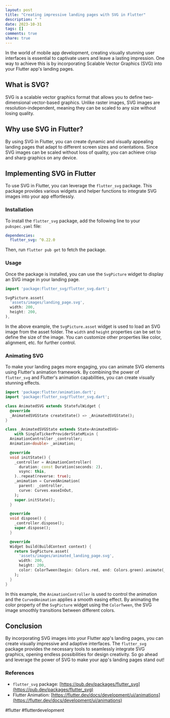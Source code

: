 ```yaml
---
layout: post
title: "Creating impressive landing pages with SVG in Flutter"
description: " "
date: 2023-10-31
tags: []
comments: true
share: true
---
```


In the world of mobile app development, creating visually stunning user interfaces is essential to captivate users and leave a lasting impression. One way to achieve this is by incorporating Scalable Vector Graphics (SVG) into your Flutter app's landing pages.

## What is SVG?

SVG is a scalable vector graphics format that allows you to define two-dimensional vector-based graphics. Unlike raster images, SVG images are resolution-independent, meaning they can be scaled to any size without losing quality.

## Why use SVG in Flutter?

By using SVG in Flutter, you can create dynamic and visually appealing landing pages that adapt to different screen sizes and orientations. Since SVG images can be scaled without loss of quality, you can achieve crisp and sharp graphics on any device.

## Implementing SVG in Flutter

To use SVG in Flutter, you can leverage the `flutter_svg` package. This package provides various widgets and helper functions to integrate SVG images into your app effortlessly.

### Installation

To install the `flutter_svg` package, add the following line to your `pubspec.yaml` file:

```yaml
dependencies:
  flutter_svg: ^0.22.0
```

Then, run `flutter pub get` to fetch the package.

### Usage

Once the package is installed, you can use the `SvgPicture` widget to display an SVG image in your landing page.

```dart
import 'package:flutter_svg/flutter_svg.dart';

SvgPicture.asset(
  'assets/images/landing_page.svg',
  width: 200,
  height: 200,
),
```

In the above example, the `SvgPicture.asset` widget is used to load an SVG image from the asset folder. The `width` and `height` properties can be set to define the size of the image. You can customize other properties like color, alignment, etc. for further control.

### Animating SVG

To make your landing pages more engaging, you can animate SVG elements using Flutter's animation framework. By combining the power of `flutter_svg` and Flutter's animation capabilities, you can create visually stunning effects.

```dart
import 'package:flutter/animation.dart';
import 'package:flutter_svg/flutter_svg.dart';

class AnimatedSVG extends StatefulWidget {
  @override
  _AnimatedSVGState createState() => _AnimatedSVGState();
}

class _AnimatedSVGState extends State<AnimatedSVG>
    with SingleTickerProviderStateMixin {
  AnimationController _controller;
  Animation<double> _animation;

  @override
  void initState() {
    _controller = AnimationController(
      duration: const Duration(seconds: 2),
      vsync: this,
    )..repeat(reverse: true);
    _animation = CurvedAnimation(
      parent: _controller,
      curve: Curves.easeInOut,
    );
    super.initState();
  }

  @override
  void dispose() {
    _controller.dispose();
    super.dispose();
  }

  @override
  Widget build(BuildContext context) {
    return SvgPicture.asset(
      'assets/images/animated_landing_page.svg',
      width: 200,
      height: 200,
      color: ColorTween(begin: Colors.red, end: Colors.green).animate(_animation).value,
    );
  }
}
```

In this example, the `AnimationController` is used to control the animation and the `CurvedAnimation` applies a smooth easing effect. By animating the color property of the `SvgPicture` widget using the `ColorTween`, the SVG image smoothly transitions between different colors.

## Conclusion

By incorporating SVG images into your Flutter app's landing pages, you can create visually impressive and adaptive interfaces. The `flutter_svg` package provides the necessary tools to seamlessly integrate SVG graphics, opening endless possibilities for design creativity. So go ahead and leverage the power of SVG to make your app's landing pages stand out!

### References

- `flutter_svg` package: [https://pub.dev/packages/flutter_svg](https://pub.dev/packages/flutter_svg)
- Flutter Animation: [https://flutter.dev/docs/development/ui/animations](https://flutter.dev/docs/development/ui/animations)

#flutter #flutterdevelopment